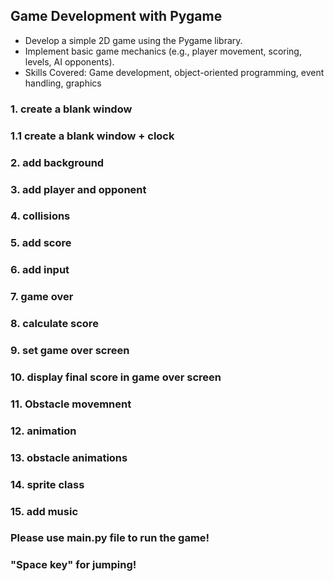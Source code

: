 ## Game Development with Pygame
  - Develop a simple 2D game using the Pygame library.
  - Implement basic game mechanics (e.g., player movement, scoring, levels, AI opponents).
  - Skills Covered: Game development, object-oriented programming, event handling, graphics

### 1. create a blank window
### 1.1 create a blank window + clock
### 2. add background
### 3. add player and opponent
### 4. collisions
### 5. add score
### 6. add input
### 7. game over
### 8. calculate score
### 9. set game over screen
### 10. display final score in game over screen
### 11. Obstacle movemnent
### 12. animation
### 13. obstacle animations
### 14. sprite class
### 15. add music

### Please use main.py file to run the game!
### "Space key" for jumping! 
